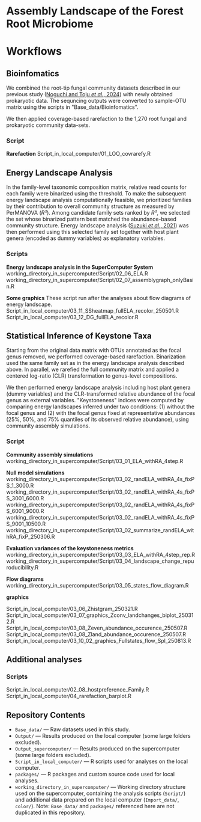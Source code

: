 # Assembly Landscape of the Forest Root Microbiome

# Workflows

## Bioinfomatics
We combined the root-tip fungal community datasets described in our previous study ([Noguchi and Toju *et al.*, 2024](https://doi.org/10.1002/ecm.1469)) with newly obtained prokaryotic data. The sequncing outputs were converted to sample-OTU matrix using the scripts in "Base_data/Bioinfomatics".

We then applied coverage-based rarefaction to the 1,270 root fungal and prokaryotic community data-sets.

### Script
**Rarefaction**
Script_in_local_computer/01_LOO_covrarefy.R

## Energy Landscape Analysis

 In the family-level taxonomic composition matrix, relative read counts for each family were binarized using the threshold. To make the subsequent energy landscape analysis computationally feasible, we prioritized families by their contribution to overall community structure as measured by PerMANOVA (*R²*). Among candidate family sets ranked by *R²*, we selected the set whose binarized pattern best matched the abundance-based community structure. Energy landscape analysis ([Suzuki *et al.*, 2021](https://doi.org/10.1002/ecm.1469)) was then performed using this selected family set together with host plant genera (encoded as dummy variables) as explanatory variables.

### Scripts
**Energy landscape analysis in the SuperComputer System**
working_directory_in_supercomputer/Script/02_06_ELA.R
working_directory_in_supercomputer/Script/02_07_assemblygraph_onlyBasin.R

**Some graphics**
These script run after the analyses about flow diagrams of energy landscape.
Script_in_local_computer/03_11_SSheatmap_fullELA_recolor_250501.R Script_in_local_computer/03_12_DG_fullELA_recolor.R

## Statistical Inference of Keystone Taxa


Starting from the original data matrix with OTUs annotated as the focal genus removed, we performed coverage-based rarefaction. Binarization used the same family set as in the energy landscape analysis described above. In parallel, we rarefied the full community matrix and applied a centered log-ratio (CLR) transformation to genus-level compositions. 


We then performed energy landscape analysis including host plant genera (dummy variables) and the CLR-transformed relative abundance of the focal genus as external variables. "Keystoneness" indices were computed by comparing energy landscapes inferred under two conditions: (1) without the focal genus and (2) with the focal genus fixed at representative abundances (25%, 50%, and 75% quantiles of its observed relative abundance), using community assembly simulations.

### Script
**Community assembly simulations**
working_directory_in_supercomputer/Script/03_01_ELA_withRA_4step.R

**Null model simulations**
working_directory_in_supercomputer/Script/03_02_randELA_withRA_4s_fixPS_1_3000.R
working_directory_in_supercomputer/Script/03_02_randELA_withRA_4s_fixPS_3001_6000.R
working_directory_in_supercomputer/Script/03_02_randELA_withRA_4s_fixPS_6001_9000.R
working_directory_in_supercomputer/Script/03_02_randELA_withRA_4s_fixPS_9001_10500.R
working_directory_in_supercomputer/Script/03_02_summarize_randELA_withRA_fixP_250306.R

**Evaluation variances of the keystoneness metrics**
working_directory_in_supercomputer/Script/03_03_ELA_withRA_4step_rep.R
working_directory_in_supercomputer/Script/03_04_landscape_change_repuroducibility.R

**Flow diagrams**
working_directory_in_supercomputer/Script/03_05_states_flow_diagram.R

**graphics**

Script_in_local_computer/03_06_Zhistgram_250321.R Script_in_local_computer/03_07_graphics_Zconv_landchanges_biplot_250312.R Script_in_local_computer/03_08_Zeven_abundance_occurence_250507.R Script_in_local_computer/03_08_Zland_abundance_occurence_250507.R Script_in_local_computer/03_10_02_graphics_Fullstates_flow_Spl_250813.R 


## Additional analyses
### Scripts

Script_in_local_computer/02_08_hostpreference_Family.R
Script_in_local_computer/04_rarefaction_barplot.R

## Repository Contents


- `Base_data/` — Raw datasets used in this study.
- `Output/` — Results produced on the local computer (some large folders excluded).
- `Output_supercomputer/` — Results produced on the supercomputer (some large folders excluded).
- `Script_in_local_computer/` — R scripts used for analyses on the local computer.
- `packages/` — R packages and custom source code used for local analyses.
- `working_directory_in_supercomputer/` — Working directory structure used on the supercomputer, containing the analysis scripts (`Script/`) and additional data prepared on the local computer (`Import_data/`, `color/`). Note: `Base_data/` and `packages/` referenced here are not duplicated in this repository.

